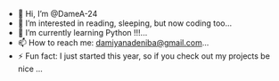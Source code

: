 - 👋 Hi, I’m @DameA-24
- 👀 I’m interested in reading, sleeping, but now coding too...
- 🌱 I’m currently learning Python !!!...
- 📫 How to reach me: damiyanadeniba@gmail.com...
- ⚡ Fun fact: I just started this year, so if you check out my projects be nice ...

<!---
DameA-24/DameA-24 is a ✨ special ✨ repository because its `README.md` (this file) appears on your GitHub profile.
You can click the Preview link to take a look at your changes.
--->
